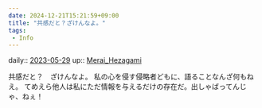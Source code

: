 ```yaml
---
date: 2024-12-21T15:21:59+09:00
title: "共感だと？ざけんなよ。"
tags:
 - Info
---
```


daily:: [2023-05-29](/Daily_Note/2023-05-29.md)
up:: [Merai_Hezagami](../Bar/Novel/Nacaria/Merai_Hezagami.md)

共感だと？　ざけんなよ。
私の心を侵す侵略者どもに、語ることなんざ何もねえ。
てめえら他人は私にただ情報を与えるだけの存在だ。出しゃばってんじゃ、ねぇ！